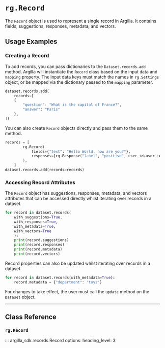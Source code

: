 # `rg.Record`

The `Record` object is used to represent a single record in Argilla. It contains fields, suggestions, responses, metadata, and vectors.

## Usage Examples

### Creating a Record

To add records, you can pass dictionaries to the `Dataset.records.add` method. Argilla will instantiate the `Record` class based on the input data and `mapping` property. The input data keys must match the names in `rg.Settings` object, or be mapped via the dictionary passed to the `mapping` parameter. 

```python
dataset.records.add(
    records=[
    {
        "question": "What is the capital of France?", 
        "answer": "Paris"
    },
])
```

You can also create `Record` objects directly and pass them to the same method.

```python
records = [
        rg.Record(
            fields={"text": "Hello World, how are you?"},
            responses=[rg.Response("label", "positive", user_id=user_id)],
        ),
    ]
dataset.records.add(records=records)
```

### Accessing Record Attributes

The `Record` object has suggestions, responses, metadata, and vectors attributes that can be accessed directly whilst iterating over records in a dataset.

```python
for record in dataset.records(
    with_suggestions=True, 
    with_responses=True, 
    with_metadata=True, 
    with_vectors=True
    ):
    print(record.suggestions)
    print(record.responses)
    print(record.metadata)
    print(record.vectors)
```

Record properties can also be updated whilst iterating over records in a dataset.

```python
for record in dataset.records(with_metadata=True):
    record.metadata = {"department": "toys"}
```

For changes to take effect, the user must call the `update` method on the `Dataset` object.


---

## Class Reference

### `rg.Record`

::: argilla_sdk.records.Record
    options: 
        heading_level: 3